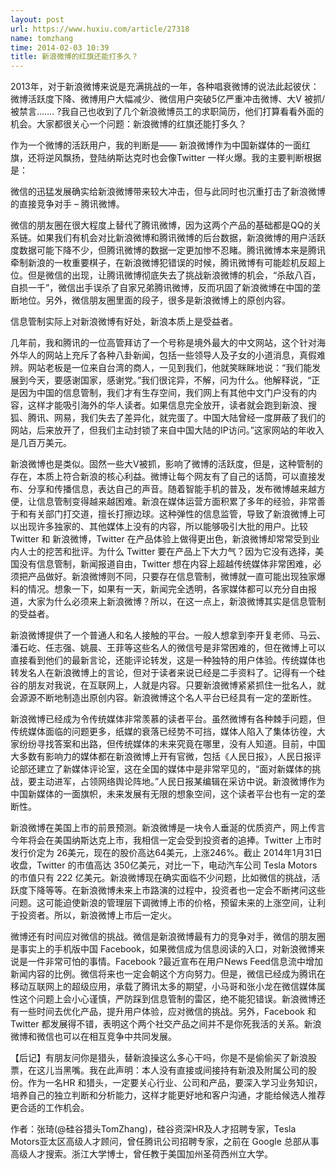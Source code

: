 ```yaml
---
layout: post
url: https://www.huxiu.com/article/27318
name: tomzhang
time: 2014-02-03 10:39
title: 新浪微博的红旗还能打多久？
---
```

2013年，对于新浪微博来说是充满挑战的一年，各种唱衰微博的说法此起彼伏：微博活跃度下降、微博用户大幅减少、微信用户突破5亿严重冲击微博、大V 被抓/被禁言……. ?我自己也收到了几个新浪微博员工的求职简历，他们打算看看外面的机会。大家都很关心一个问题：新浪微博的红旗还能打多久？

作为一个微博的活跃用户，我的判断是—— 新浪微博作为中国新媒体的一面红旗，还将逆风飘扬，登陆纳斯达克时也会像Twitter 一样火爆。我的主要判断根据是：

微信的迅猛发展确实给新浪微博带来较大冲击，但与此同时也沉重打击了新浪微博的直接竞争对手 – 腾讯微博。

微信的朋友圈在很大程度上替代了腾讯微博，因为这两个产品的基础都是QQ的关系链。如果我们有机会对比新浪微博和腾讯微博的后台数据，新浪微博的用户活跃度数据可能下降不少，但腾讯微博的数据一定更加惨不忍睹。腾讯微博本来是腾讯牵制新浪的一枚重要棋子，在新浪微博犯错误的时候，腾讯微博有可能趁机反超上位。但是微信的出现，让腾讯微博彻底失去了挑战新浪微博的机会，“杀敌八百，自损一千”，微信出手误杀了自家兄弟腾讯微博，反而巩固了新浪微博在中国的垄断地位。另外，微信朋友圈里面的段子，很多是新浪微博上的原创内容。

信息管制实际上对新浪微博有好处，新浪本质上是受益者。

几年前，我和腾讯的一位高管拜访了一个号称是境外最大的中文网站，这个针对海外华人的网站上充斥了各种八卦新闻，包括一些领导人及子女的小道消息，真假难辨。网站老板是一位来自台湾的商人，一见到我们，他就笑眯眯地说：“我们能发展到今天，要感谢国家，感谢党。”我们很诧异，不解，问为什么。他解释说，“正是因为中国的信息管制，我们才有生存空间，我们网上有其他中文门户没有的内容，这样才能吸引海外的华人读者。如果信息完全放开，读者就会跑到新浪、搜狐、腾讯、网易，我们失去了差异化，就完蛋了。中国大陆曾经一度屏蔽了我们的网站，后来放开了，但我们主动封锁了来自中国大陆的IP访问。”这家网站的年收入是几百万美元。

新浪微博也是类似。固然一些大V被抓，影响了微博的活跃度，但是，这种管制的存在，本质上符合新浪的核心利益。微博让每个网友有了自己的话筒，可以直接发布、分享和传播信息，表达自己的声音。随着智能手机的普及，发布微博越来越方便，让信息管制变得越来越困难。新浪在媒体运营方面积累了多年的经验，非常善于和有关部门打交道，擅长打擦边球。这种弹性的信息监管，导致了新浪微博上可以出现许多独家的、其他媒体上没有的内容，所以能够吸引大批的用户。比较Twitter 和 新浪微博，Twitter 在产品体验上做得更出色，新浪微博却常常受到业内人士的挖苦和批评。为什么 Twitter 要在产品上下大力气？因为它没有选择，美国没有信息管制，新闻报道自由，Twitter 想在内容上超越传统媒体非常困难，必须把产品做好。新浪微博则不同，只要存在信息管制，微博就一直可能出现独家爆料的情况。想象一下，如果有一天，新闻完全透明，各家媒体都可以充分自由报道，大家为什么必须来上新浪微博？所以，在这一点上，新浪微博其实是信息管制的受益者。

新浪微博提供了一个普通人和名人接触的平台。一般人想拿到李开复老师、马云、潘石屹、任志强、姚晨、王菲等这些名人的微信号是非常困难的，但在微博上可以直接看到他们的最新言论，还能评论转发，这是一种独特的用户体验。传统媒体也转发名人在新浪微博上的言论，但对于读者来说已经是二手资料了。记得有一个硅谷的朋友对我说，在互联网上，人就是内容。只要新浪微博紧紧抓住一批名人，就会源源不断地制造出原创内容。新浪微博这个名人平台已经具有一定的垄断性。

新浪微博已经成为令传统媒体非常羡慕的读者平台。虽然微博有各种棘手问题，但传统媒体面临的问题更多，纸媒的衰落已经势不可挡，媒体人陷入了集体彷徨，大家纷纷寻找答案和出路，但传统媒体的未来究竟在哪里，没有人知道。目前，中国大多数有影响力的媒体都在新浪微博上开有官微，包括《人民日报》，人民日报评论部还建立了新媒体评论室，这在全国的媒体中是非常罕见的，“面对新媒体的挑战，要主动进军，占领网络舆论阵地。”人民日报某编辑在采访中说。新浪微博作为中国新媒体的一面旗帜，未来发展有无限的想象空间，这个读者平台也有一定的垄断性。

新浪微博在美国上市的前景预测。新浪微博是一块令人垂涎的优质资产，网上传言今年将会在美国纳斯达克上市，我相信一定会受到投资者的追捧。Twitter 上市时发行价定为 26美元，现在的股价高达64美元，上涨246%。截止 2014年1月31日收盘，Twitter 的市值高达 350亿美元，对比一下，电动汽车公司 Tesla Motors 的市值只有 222 亿美元。新浪微博现在确实面临不少问题，比如微信的挑战，活跃度下降等等。在新浪微博未来上市路演的过程中，投资者也一定会不断拷问这些问题。这可能迫使新浪的管理层下调微博上市的价格，预留未来的上涨空间，让利于投资者。所以，新浪微博上市后一定火。

微博还有时间应对微信的挑战。微信是新浪微博最有力的竞争对手，微信的朋友圈是事实上的手机版中国 Facebook，如果微信成为信息阅读的入口，对新浪微博来说是一件非常可怕的事情。Facebook ?最近宣布在用户News Feed信息流中增加新闻内容的比例。微信将来也一定会朝这个方向努力。但是，微信已经成为腾讯在移动互联网上的超级应用，承载了腾讯太多的期望，小马哥和张小龙在微信媒体属性这个问题上会小心谨慎，严防踩到信息管制的雷区，绝不能犯错误。新浪微博还有一些时间去优化产品，提升用户体验，应对微信的挑战。另外，Facebook 和 Twitter 都发展得不错，表明这个两个社交产品之间并不是你死我活的关系。新浪微博和微信也可以在相互竞争中共同发展。

【后记】有朋友问你是猎头，替新浪操这么多心干吗，你是不是偷偷买了新浪股票，在这儿当黑嘴。我在此声明：本人没有直接或间接持有新浪及附属公司的股份。作为一名HR 和猎头，一定要关心行业、公司和产品，要深入学习业务知识，培养自己的独立判断和分析能力，这样才能更好地和客户沟通，才能给候选人推荐更合适的工作机会。

作者：张琦(@硅谷猎头TomZhang)，硅谷资深HR及人才招聘专家，Tesla Motors亚太区高级人才顾问，曾任腾讯公司招聘专家，之前在 Google 总部从事高级人才搜索。浙江大学博士，曾任教于美国加州圣荷西州立大学。

